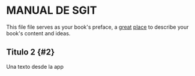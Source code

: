 # MANUAL DE SGIT

This file file serves as your book's preface, a [great](#2) [place](/capitulo-2.md) to describe your book's content and ideas.

## Titulo 2 {#2}

Una texto desde la app



